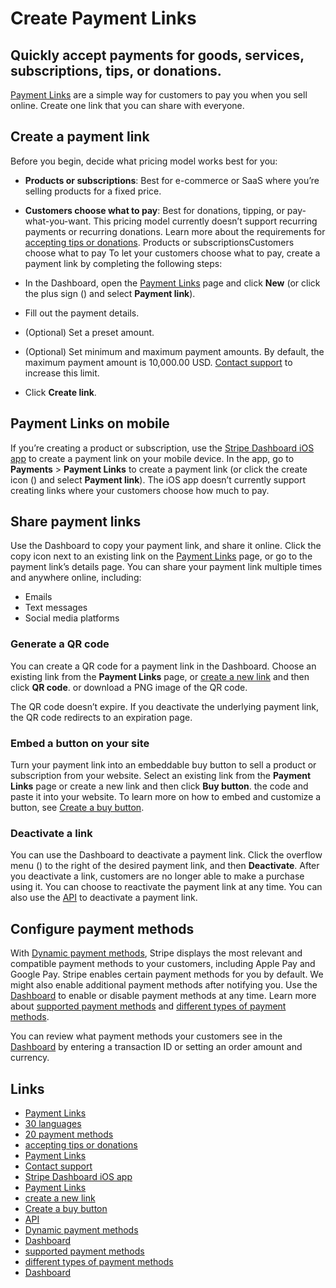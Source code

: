# Create Payment Links

## Quickly accept payments for goods, services, subscriptions, tips, or donations.

[Payment Links](https://docs.stripe.com/payment-links) are a simple way for
customers to pay you when you sell online. Create one link that you can share
with everyone.

## Create a payment link

Before you begin, decide what pricing model works best for you:

- **Products or subscriptions**: Best for e-commerce or SaaS where you’re
selling products for a fixed price.
- **Customers choose what to pay**: Best for donations, tipping, or
pay-what-you-want. This pricing model currently doesn’t support recurring
payments or recurring donations. Learn more about the requirements for
[accepting tips or
donations](https://support.stripe.com/questions/requirements-for-accepting-tips-or-donations).
Products or subscriptionsCustomers choose what to pay
To let your customers choose what to pay, create a payment link by completing
the following steps:

- In the Dashboard, open the [Payment
Links](https://dashboard.stripe.com/payment-links/create/customer-chooses-pricing)
page and click **New** (or click the plus sign () and select **Payment link**).
- Fill out the payment details.
- (Optional) Set a preset amount.
- (Optional) Set minimum and maximum payment amounts. By default, the maximum
payment amount is 10,000.00 USD. [Contact support](https://support.stripe.com/)
to increase this limit.
- Click **Create link**.

## Payment Links on mobile

If you’re creating a product or subscription, use the [Stripe Dashboard iOS
app](https://apps.apple.com/app/apple-store/id978516833?pt=91215812&ct=stripe-mobile-app-docs-plinks&mt=8)
to create a payment link on your mobile device. In the app, go to **Payments** >
**Payment Links** to create a payment link (or click the create icon () and
select **Payment link**). The iOS app doesn’t currently support creating links
where your customers choose how much to pay.

## Share payment links

Use the Dashboard to copy your payment link, and share it online. Click the copy
icon next to an existing link on the [Payment
Links](https://dashboard.stripe.com/payment-links) page, or go to the payment
link’s details page. You can share your payment link multiple times and anywhere
online, including:

- Emails
- Text messages
- Social media platforms

### Generate a QR code

You can create a QR code for a payment link in the Dashboard. Choose an existing
link from the **Payment Links** page, or [create a new
link](https://dashboard.stripe.com/payment-links/create) and then click **QR
code**. or download a PNG image of the QR code.

The QR code doesn’t expire. If you deactivate the underlying payment link, the
QR code redirects to an expiration page.

### Embed a button on your site

Turn your payment link into an embeddable buy button to sell a product or
subscription from your website. Select an existing link from the **Payment
Links** page or create a new link and then click **Buy button**. the code
and paste it into your website. To learn more on how to embed and customize a
button, see [Create a buy
button](https://docs.stripe.com/payment-links/buy-button).

### Deactivate a link

You can use the Dashboard to deactivate a payment link. Click the overflow menu
() to the right of the desired payment link, and then **Deactivate**. After you
deactivate a link, customers are no longer able to make a purchase using it. You
can choose to reactivate the payment link at any time. You can also use the
[API](https://docs.stripe.com/payment-links/api#deactivate-link) to deactivate a
payment link.

## Configure payment methods

With [Dynamic payment
methods](https://docs.stripe.com/payments/payment-methods/dynamic-payment-methods),
Stripe displays the most relevant and compatible payment methods to your
customers, including Apple Pay and Google Pay. Stripe enables certain payment
methods for you by default. We might also enable additional payment methods
after notifying you. Use the
[Dashboard](https://dashboard.stripe.com/settings/payment_methods) to enable or
disable payment methods at any time. Learn more about [supported payment
methods](https://docs.stripe.com/payments/payment-methods/payment-method-support)
and [different types of payment
methods](https://stripe.com/guides/payment-methods-guide).

You can review what payment methods your customers see in the
[Dashboard](https://dashboard.stripe.com/settings/payment_methods/review) by
entering a transaction ID or setting an order amount and currency.

## Links

- [Payment Links](https://docs.stripe.com/payment-links)
- [30
languages](https://support.stripe.com/questions/supported-languages-for-stripe-checkout-and-payment-links)
- [20 payment
methods](https://docs.stripe.com/payments/payment-methods/integration-options#payment-method-product-support)
- [accepting tips or
donations](https://support.stripe.com/questions/requirements-for-accepting-tips-or-donations)
- [Payment
Links](https://dashboard.stripe.com/payment-links/create/customer-chooses-pricing)
- [Contact support](https://support.stripe.com/)
- [Stripe Dashboard iOS
app](https://apps.apple.com/app/apple-store/id978516833?pt=91215812&ct=stripe-mobile-app-docs-plinks&mt=8)
- [Payment Links](https://dashboard.stripe.com/payment-links)
- [create a new link](https://dashboard.stripe.com/payment-links/create)
- [Create a buy button](https://docs.stripe.com/payment-links/buy-button)
- [API](https://docs.stripe.com/payment-links/api#deactivate-link)
- [Dynamic payment
methods](https://docs.stripe.com/payments/payment-methods/dynamic-payment-methods)
- [Dashboard](https://dashboard.stripe.com/settings/payment_methods)
- [supported payment
methods](https://docs.stripe.com/payments/payment-methods/payment-method-support)
- [different types of payment
methods](https://stripe.com/guides/payment-methods-guide)
- [Dashboard](https://dashboard.stripe.com/settings/payment_methods/review)